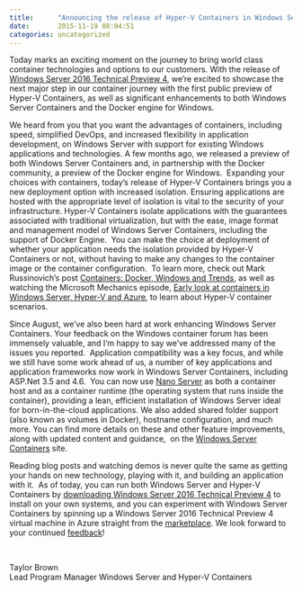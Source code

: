 ```yaml
---
title:      "Announcing the release of Hyper-V Containers in Windows Server 2016 Technical Preview 4"
date:       2015-11-19 08:04:51
categories: uncategorized
---
```

Today marks an exciting moment on the journey to bring world class container technologies and options to our customers. With the release of [Windows Server 2016 Technical Preview 4](https://www.microsoft.com/en-us/evalcenter/evaluate-windows-server-technical-preview), we’re excited to showcase the next major step in our container journey with the first public preview of Hyper-V Containers, as well as significant enhancements to both Windows Server Containers and the Docker engine for Windows.

We heard from you that you want the advantages of containers, including speed, simplified DevOps, and increased flexibility in application development, on Windows Server with support for existing Windows applications and technologies. A few months ago, we released a preview of both Windows Server Containers and, in partnership with the Docker community, a preview of the Docker engine for Windows.  Expanding your choices with containers, today’s release of Hyper-V Containers brings you a new deployment option with increased isolation. Ensuring applications are hosted with the appropriate level of isolation is vital to the security of your infrastructure. Hyper-V Containers isolate applications with the guarantees associated with traditional virtualization, but with the ease, image format and management model of Windows Server Containers, including the support of Docker Engine.  You can make the choice at deployment of whether your application needs the isolation provided by Hyper-V Containers or not, without having to make any changes to the container image or the container configuration.  To learn more, check out Mark Russinovich’s post [Containers: Docker, Windows and Trends](https://azure.microsoft.com/blog/containers-docker-windows-and-trends/), as well as watching the Microsoft Mechanics episode, [Early look at containers in Windows Server, Hyper-V and Azure](https://youtu.be/YoA_MMlGPRc?list=PLXtHYVsvn_b8UbQ8kHbS4tRvEXt9okedN), to learn about Hyper-V container scenarios.  

Since August, we’ve also been hard at work enhancing Windows Server Containers. Your feedback on the Windows container forum has been immensely valuable, and I’m happy to say we’ve addressed many of the issues you reported.  Application compatibility was a key focus, and while we still have some work ahead of us, a number of key applications and application frameworks now work in Windows Server Containers, including ASP.Net 3.5 and 4.6.  You can now use [Nano Server](/b/windowsserver/archive/2015/04/08/microsoft-announces-nano-server-for-modern-apps-and-cloud.aspx) as both a container host and as a container runtime (the operating system that runs inside the container), providing a lean, efficient installation of Windows Server ideal for born-in-the-cloud applications. We also added shared folder support (also known as volumes in Docker), hostname configuration, and much more. You can find more details on these and other feature improvements, along with updated content and guidance,  on the [Windows Server Containers](https://msdn.microsoft.com/virtualization/windowscontainers/about/about_overview) site.

Reading blog posts and watching demos is never quite the same as getting your hands on new technology, playing with it, and building an application with it.  As of today, you can run both Windows Server and Hyper-V Containers by [downloading Windows Server 2016 Technical Preview 4](https://www.microsoft.com/en-us/evalcenter/evaluate-windows-server-technical-preview) to install on your own systems, and you can experiment with Windows Server Containers by spinning up a Windows Server 2016 Technical Preview 4 virtual machine in Azure straight from the [marketplace](https://azure.microsoft.com/marketplace/). We look forward to your continued [feedback](https://social.msdn.microsoft.com/Forums/en-US/home?forum=windowscontainers)!

 

Taylor Brown  
Lead Program Manager Windows Server and Hyper-V Containers  

